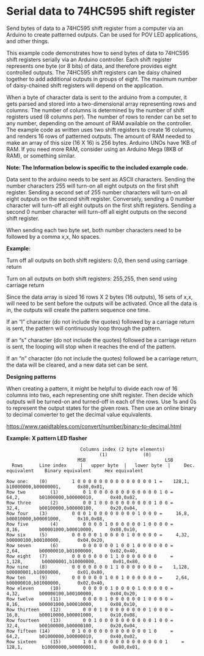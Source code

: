 # Serial data to 74HC595 shift register
Send bytes of data to a 74HC595 shift register from a computer via an Arduino to create patterned outputs. Can be used for POV LED applications, and other things.


This example code demonstrates how to send bytes of data to 74HC595 shift registers serially via an Arduino controller.   Each shift register represents one byte (or 8 bits) of data, and therefore provides eight controlled outputs. The 74HC595 shift registers can be daisy chained together to add additional outputs in groups of eight.  The maximum number of daisy-chained shift registers will depend on the application.

When a byte of character data is sent to the arduino from a computer,  it gets parsed and stored into a two-dimensional array representing rows and columns.  The number of columns is determined by the number of shift registers used (8 columns per).  The number of rows to render can be set to any number, depending on the amount of RAM available on the controller.  The example code as written uses two shift registers to create 16 columns, and renders 16 rows of patterned outputs.  The amount of RAM needed to make an array of this size (16 X 16) is 256 bytes.  Arduino UNOs have 1KB of RAM.  If you need more RAM, consider using an Arduino Mega (8KB of RAM), or something similar.



**Note: The Information below is specific to the included example code.**

Data sent to the arduino needs to be sent as ASCII characters.  Sending the number characters 255 will turn-on all eight outputs on the first shift register.  Sending a second set of 255 number characters will turn-on all eight outputs on the second shift register.  Conversely, sending a 0 number character will turn-off all eight outputs on the first shift registers.  Sending a second 0 number character will turn-off all eight outputs on the second shift register.

When sending each two byte set, both number characters need to be followed by a comma  x,x,  No spaces.

**Example:**

Turn off all outputs on both shift registers:
        0,0,    then send using carriage return

Turn on all outputs on both shift registers:
        255,255, then send using carriage return

Since the data array is sized 16 rows X 2 bytes (16 outputs),  16 sets of x,x, will need to be sent before the outputs will be activated.  Once all the data is in, the outputs will create the pattern sequence one time.

If an “l” character (do not include the quotes) followed by a carriage return is sent, the pattern will continuously loop through the pattern.

If an “s” character (do not include the quotes) followed be a carriage return is sent, the looping will stop when it reaches the end of the pattern.

If an “n” character (do not include the quotes) followed be a carriage return, the data will be cleared, and a new data set can be sent.


**Designing patterns**

When creating a pattern, it might be helpful to divide each row of 16 columns into two, each representing one shift register.  Then decide which outputs will be turned-on and turned-off in each of the rows.  Use 1s and 0s to represent the output states for the given rows. Then use an online binary to decimal converter to get the decimal value equivalents.

https://www.rapidtables.com/convert/number/binary-to-decimal.html

**Example:  X pattern LED flasher**

```
	                       Columns index (2 byte elements)   
                                  (1)             (0)                            
                          MSB                             LSB         
  Rows      Line index     |   upper byte  |   lower byte  |     Dec. equivalent    Binary equivalent     Hex equivalent
  
Row one: 	(0)         1 0 0 0 0 0 0 0 0 0 0 0 0 0 0 1	=    128,1,       b10000000,b00000001,      0x80,0x01,
Row two         (1)         0 1 0 0 0 0 0 0 0 0 0 0 0 0 1 0	=     64,2,       b01000000,b00000010,      0x40,0x02,
Row three       (2)         0 0 1 0 0 0 0 0 0 0 0 0 0 1 0 0	=     32,4,       b00100000,b00000100,      0x20,0x04,
Row four	(3)         0 0 0 1 0 0 0 0 0 0 0 0 1 0 0 0	=     16,8,       b00010000,b00001000,      0x10,0x08,
Row five        (4)         0 0 0 0 1 0 0 0 0 0 0 1 0 0 0 0	=     8,16,       b00001000,b00010000,      0x08,0x10,
Row six		(5)         0 0 0 0 0 1 0 0 0 0 1 0 0 0 0 0	=     4,32,       b00000100,b00100000,      0x04,0x20,
Row seven       (6)         0 0 0 0 0 0 1 0 0 1 0 0 0 0 0 0	=     2,64,       b00000010,b01000000,      0x02,0x40,
Row eight	(7)         0 0 0 0 0 0 0 1 1 0 0 0 0 0 0 0     =    1,128,       b00000001,b10000000,      0x01,0x80,
Row nine	(8)         0 0 0 0 0 0 0 1 1 0 0 0 0 0 0 0	=    1,128,       b00000001,b10000000,      0x01,0x80,
Row ten		(9)         0 0 0 0 0 0 1 0 0 1 0 0 0 0 0 0	=     2,64,       b00000010,b01000000,      0x02,0x40,
Row eleven      (10)        0 0 0 0 0 1 0 0 0 0 1 0 0 0 0 0	=     4,32,       b00000100,b00100000,      0x04,0x20,
Row twelve      (11)        0 0 0 0 1 0 0 0 0 0 0 1 0 0 0 0	=     8,16,       b00001000,b00010000,      0x08,0x10,
Row thirteen    (12)        0 0 0 1 0 0 0 0 0 0 0 0 1 0 0 0	=     16,8,       b00010000,b00001000,      0x10,0x08,
Row fourteen    (13)        0 0 1 0 0 0 0 0 0 0 0 0 0 1 0 0	=     32,4,       b00100000,b00000100,      0x20,0x04,
Row fifteen	(14)        0 1 0 0 0 0 0 0 0 0 0 0 0 0 1 0     =     64,2,       b01000000,b00000010,      0x40,0x02,
Row sixteen     (15)        1 0 0 0 0 0 0 0 0 0 0 0 0 0 0 1     =    128,1,       b10000000,b00000001,      0x80,0x01,
```
